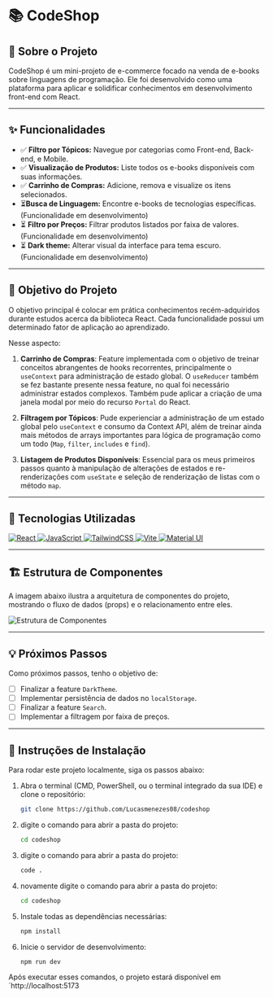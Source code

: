 # 📚 CodeShop



## 🛒 Sobre o Projeto

CodeShop é um mini-projeto de e-commerce focado na venda de e-books sobre linguagens de programação. Ele foi desenvolvido como uma plataforma para aplicar e solidificar conhecimentos em desenvolvimento front-end com React.

---

## ✨ Funcionalidades

-   ✅ **Filtro por Tópicos:** Navegue por categorias como Front-end, Back-end, e Mobile.
-   ✅ **Visualização de Produtos:** Liste todos os e-books disponíveis com suas informações.
-   ✅ **Carrinho de Compras:** Adicione, remova e visualize os itens selecionados.
-   ⏳**Busca de Linguagem:** Encontre e-books de tecnologias específicas. (Funcionalidade em desenvolvimento)
-   ⏳ **Filtro por Preços:** Filtrar produtos listados por faixa de valores. (Funcionalidade em desenvolvimento)
-   ⏳ **Dark theme:** Alterar visual da interface para tema escuro. (Funcionalidade em desenvolvimento)

---

## 🎯 Objetivo do Projeto

O objetivo principal é colocar em prática conhecimentos recém-adquiridos durante estudos acerca da biblioteca React. Cada funcionalidade possui um determinado fator de aplicação ao aprendizado.

Nesse aspecto:

1.  **Carrinho de Compras**: Feature implementada com o objetivo de treinar conceitos abrangentes de hooks recorrentes, principalmente o `useContext` para administração de estado global. O `useReducer` também se fez bastante presente nessa feature, no qual foi necessário administrar estados complexos. Também pude aplicar a criação de uma janela modal por meio do recurso `Portal` do React.

2.  **Filtragem por Tópicos**: Pude experienciar a administração de um estado global pelo `useContext` e consumo da Context API, além de treinar ainda mais métodos de arrays importantes para lógica de programação como um todo (`Map`, `filter`, `includes` e `find`).

3.  **Listagem de Produtos Disponíveis**: Essencial para os meus primeiros passos quanto à manipulação de alterações de estados e re-renderizações com `useState` e seleção de renderização de listas com o método `map`.

---

## 🚀 Tecnologias Utilizadas

<p align="left">
  <a href="https://react.dev/" target="_blank" rel="noreferrer"> 
    <img src="https://img.shields.io/badge/React-20232A?style=for-the-badge&logo=react&logoColor=61DAFB" alt="React"/>
  </a>
  <a href="https://developer.mozilla.org/en-US/docs/Web/JavaScript" target="_blank" rel="noreferrer"> 
    <img src="https://img.shields.io/badge/JavaScript-F7DF1E?style=for-the-badge&logo=javascript&logoColor=black" alt="JavaScript"/>
  </a>
  <a href="https://tailwindcss.com/" target="_blank" rel="noreferrer"> 
    <img src="https://img.shields.io/badge/Tailwind_CSS-38B2AC?style=for-the-badge&logo=tailwind-css&logoColor=white" alt="TailwindCSS"/>
  </a>
  <a href="https://vitejs.dev/" target="_blank" rel="noreferrer"> 
    <img src="https://img.shields.io/badge/Vite-646CFF?style=for-the-badge&logo=vite&logoColor=white" alt="Vite"/>
  </a>
  <a href="https://mui.com/" target="_blank" rel="noreferrer"> 
    <img src="https://img.shields.io/badge/Material--UI-0081CB?style=for-the-badge&logo=material-ui&logoColor=white" alt="Material UI"/>
  </a>
</p>

---

## 🏗️ Estrutura de Componentes

A imagem abaixo ilustra a arquitetura de componentes do projeto, mostrando o fluxo de dados (props) e o relacionamento entre eles.

![Estrutura de Componentes](./codeshop/src/assets/arvore_componentes_codeshop.excalidraw)

---

## 💡 Próximos Passos

Como próximos passos, tenho o objetivo de:

-   [ ] Finalizar a feature `DarkTheme`.
-   [ ] Implementar persistência de dados no `localStorage`.
-   [ ] Finalizar a feature `Search`.
-   [ ] Implementar a filtragem por faixa de preços.

---

## 🔧 Instruções de Instalação

Para rodar este projeto localmente, siga os passos abaixo:

1.  Abra o terminal (CMD, PowerShell, ou o terminal integrado da sua IDE) e clone o repositório:
    ```bash
    git clone https://github.com/Lucasmenezes08/codeshop
    ```

2.  digite o comando para abrir a pasta do projeto:
    ```bash
    cd codeshop
    ```

3.  digite o comando para abrir a pasta do projeto:
    ```bash
    code . 
    ```

4.  novamente digite o comando para abrir a pasta do projeto:
    ```bash
    cd codeshop
    ```


5.  Instale todas as dependências necessárias:
    ```bash
    npm install
    ```

6.  Inicie o servidor de desenvolvimento:
    ```bash
    npm run dev
    ```

Após executar esses comandos, o projeto estará disponível em `http://localhost:5173